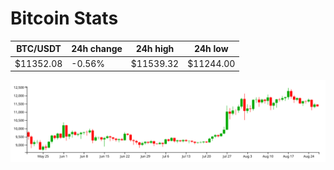 # Bitcoin Stats

BTC/USDT|24h change|24h high|24h low|
|---|---|---|---|
|$11352.08|-0.56%|$11539.32|$11244.00|

<img src="./chart.svg">
